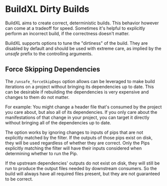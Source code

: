 # BuildXL Dirty Builds

BuildXL aims to create correct, deterministic builds. This behavior however can come at a tradeoff for speed. Sometimes it's helpful to explicitly perform an incorrect build, if the correctness doesn't matter.

BuildXL supports options to tune the "dirtiness" of the build.  They are disabled by default and should be used with extreme care, as implied by the *unsafe* prefix to the controlling arguments.

## Force Skipping Dependencies

The `/unsafe_forceSkipDeps` option allows can be leveraged to make build iterations on a project without bringing its dependencies up to date. This can be desirable if rebuilding the dependencies is very expensive and changes to them do not matter.

For example: You might change a header file that's consumed by the project you care about, but also all of its dependencies. If you only care about the manifestations of that change in your project, you can target it directly without bringing all of the dependencies up to date.

The option works by ignoring changes to inputs of pips that are not explicitly matched by the filter. If the outputs of those pips exist on disk, they will be used regardless of whether they are correct. Only the Pips explicitly matching the filter will have their inputs considered when determining whether to run the Pip.

If the upstream dependencies' outputs do not exist on disk, they will still be run to produce the output files needed by downstream consumers. So the build will always have all required files present, but they are not guaranteed to be correct.
